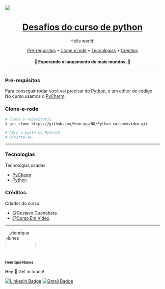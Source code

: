 <img src="https://img.shields.io/static/v1?label=Readme&message=Curso de python&color=0037FF&?style=for-the-badge&logo=ghost"/>

<h1 align="center">
  <a href="https://www.youtube.com/playlist?list=PLHz_AreHm4dlKP6QQCekuIPky1CiwmdI6">Desafios do curso de python</a>
</h1>
<p align="center">Hello world!</p>

<p align="center">
 <a href="#Pré-requisitos">Pré-requisitos</a> • 
 <a href="#Clone-e-rode">Clone e rode</a> • 
 <a href="#Tecnologias">Tecnologias</a> • 
 <a href="#Créditos">Créditos</a>
</p>

<h4 align="center"> 
	🚧 Esperando o lançamento de mais mundos. 🚧
</h4>

---

### Pré-requisitos

 Para conseguir rodar você vai precisar do [Python](https://www.python.org/downloads/), e um editor de código. 
 No curso usamos o [PyCharm](https://www.jetbrains.com/pt-br/pycharm/download/#section=windows).

### Clone-e-rode

```bash
# Clone o repositorio.
$ git clone https://github.com/HenriqueNO/Python-cursoemvideo.git

# Abra a pasta no PyCharm
# Divirta-se.
```
---

### Tecnologias

 Tecnologias usadas.

- [PyCharm](https://www.jetbrains.com/pt-br/pycharm/download/#section=windows)
- [Python](https://www.python.org/)

### Créditos.

Criador do curso.

- [@Gustavo Guanabara](https://www.instagram.com/gustavoguanabara/).
- [@Curso Em Video](https://www.youtube.com/channel/UCrWvhVmt0Qac3HgsjQK62FQ).

---

<a href="https://github.com/HenriqueNO">
 <img style="border-radius: 50%;" src="https://github.com/HenriqueNO.png" width="100px;" alt="Henrique Nunes"/>
 <br />
 <sub><b>Henrique Nunes</b></sub></a>


Hey 👋 Get in touch!

[![Linkedin Badge](https://img.shields.io/badge/-Henrique%20Nunes-blue?style=flat-square&logo=Linkedin&logoColor=white&link=https://www.linkedin.com/in/henrique-nunes-30291b184/)](https://www.linkedin.com/in/henrique-nunes-30291b184/)
[![Gmail Badge](https://img.shields.io/badge/-henrique.nunes478@gmail.com-c14438?style=flat-square&logo=Gmail&logoColor=white&link=mailto:henrique.nunes478@gmail.com)](mailto:henrique.nunes478@gmail.com)
